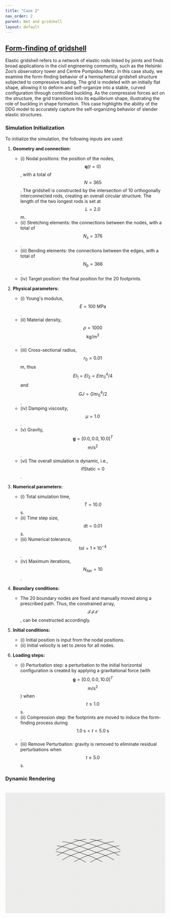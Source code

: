 ```yaml
---
title: "Case 2"
nav_order: 2
parent: Net and gridshell
layout: default
---
```


## [Form-finding of gridshell](https://github.com/weicheng-huang-mechanics/DDG_Tutorial/tree/main/rod_network/case_2)

Elastic gridshell refers to a network of elastic rods linked by joints and finds broad applications in the civil engineering community, such as the Helsinki Zoo’s observatory tower and Centre Pompidou Metz. In this case study, we examine the form-finding behavior of a hemispherical gridshell structure subjected to compressive loading. The grid is modeled with an initially flat shape, allowing it to deform and self-organize into a stable, curved configuration through controlled buckling. As the compressive forces act on the structure, the grid transitions into its equilibrium shape, illustrating the role of buckling in shape formation. This case highlights the ability of the DDG model to accurately capture the self-organizing behavior of slender elastic structures.

### Simulation Initialization

To initialize the simulation, the following inputs are used:

1. **Geometry and connection:**
   - (i) Nodal positions: the position of the nodes, $$\mathbf{q}(t=0)$$, with a total of $$N = 365$$. The gridshell is constructed by the intersection of 10 orthogonally interconnected rods, creating an overall circular structure. The length of the two longest rods is set at $$L = 2.0$$ m.
   - (ii) Stretching elements: the connections between the nodes, with a total of $$N_s = 376$$.
   - (iii) Bending elements: the connections between the edges, with a total of $$N_b = 366$$.
   - (iv) Target position: the final position for the 20 footprints.

2. **Physical parameters:**
   - (i) Young's modulus, $$E = 100\mathrm{~MPa}$$.
   - (ii) Material density, $$\rho = 1000$$ $$\mathrm{kg/m^3}$$.
   - (iii) Cross-sectional radius, $$r_0 = 0.01$$ m, thus $$EI_1 = EI_2 = E \pi r_0^4 / 4$$ and $$GJ = G \pi r_0^4 / 2$$.
   - (iv) Damping viscosity, $$\mu = 1.0$$.
   - (v) Gravity, $$\mathbf{g} = [0.0, 0.0, 10.0]^T$$ $$\mathrm{m/s^2}$$.
   - (vi) The overall simulation is dynamic, i.e., $$\mathrm{ifStatic} = 0$$.

3. **Numerical parameters:**
   - (i) Total simulation time, $$T = 10.0$$ s.
   - (ii) Time step size, $$\mathrm{dt} = 0.01$$ s.
   - (iii) Numerical tolerance, $$\mathrm{tol} = 1 \times 10^{-4}$$.
   - (iv) Maximum iterations, $$N_{\mathrm{iter}} = 10$$.

4. **Boundary conditions:**
   - The 20 boundary nodes are fixed and manually moved along a prescribed path. Thus, the constrained array, $$\mathcal{FIX} $$, can be constructed accordingly.

5. **Initial conditions:**
   - (i) Initial position is input from the nodal positions.
   - (ii) Initial velocity is set to zeros for all nodes.

6. **Loading steps:**
   - (i) Perturbation step: a perturbation to the initial horizontal configuration is created by applying a gravitational force (with $$\mathbf{g} = [0.0, 0.0, 10.0]^T$$ $$\mathrm{m/s^2}$$) when $$t \le 1.0$$ s.
   - (ii) Compression step: the footprints are moved to induce the form-finding process during $$1.0 \; \mathrm{s} < t < 5.0 \; \mathrm{s}$$.
   - (iii) Remove Perturbation: gravity is removed to eliminate residual perturbations when $$t \ge 5.0$$ s.


### Dynamic Rendering
<br/><img src='../assets/videos/net_2.gif' width="600">
